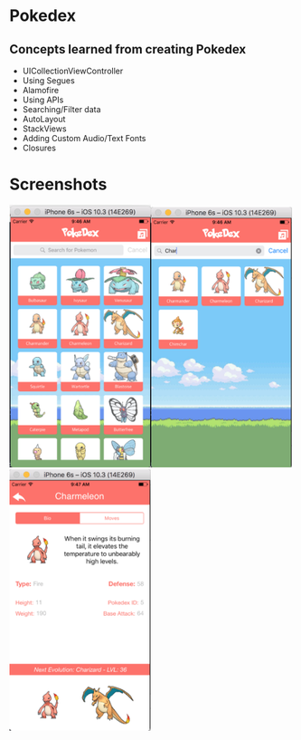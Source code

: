 # Pokedex 

## Concepts learned from creating Pokedex
- UICollectionViewController
- Using Segues
- Alamofire
- Using APIs
- Searching/Filter data
- AutoLayout
- StackViews
- Adding Custom Audio/Text Fonts
- Closures

# Screenshots
<img src="https://github.com/antwash/iOS-Mobile-Apps/blob/master/Pokedex/ScreenShots/Start.png" alt="alt text" width="250" height="=250"><img src="https://github.com/antwash/iOS-Mobile-Apps/blob/master/Pokedex/ScreenShots/Search.png" alt="alt text" width="250" height="=250"><img src="https://github.com/antwash/iOS-Mobile-Apps/blob/master/Pokedex/ScreenShots/Detail.png" alt="alt text" width="250" height="=250">
